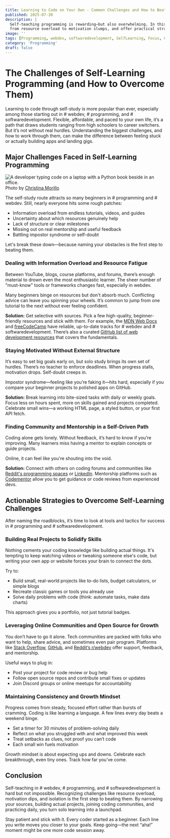 ```yaml
---
title: Learning to Code on Your Own - Common Challenges and How to Beat Them
published: 2025-07-30
description: |
  Self-teaching programming is rewarding—but also overwhelming. In this guide, we explore the most common challenges faced by self-taught developers,
  from resource overload to motivation slumps, and offer practical strategies to stay on track, build real projects, and connect with the coding community.
image: ''
tags: [Programming, webdev, softwaredevelopment, SelfLearning, Focus, Consistency]
category: 'Programming'
draft: false 
---
```


# The Challenges of Self-Learning Programming (and How to Overcome Them)

Learning to code through self-study is more popular than ever, especially among those starting out in # webdev, # programming, and # softwaredevelopment. Flexible, affordable, and paced to your own life, it’s a path that draws students ranging from high schoolers to career switchers. But it’s not without real hurdles. Understanding the biggest challenges, and how to work through them, can make the difference between feeling stuck or actually building apps and landing gigs.

## Major Challenges Faced in Self-Learning Programming

![A developer typing code on a laptop with a Python book beside in an office.](https://images.pexels.com/photos/1181359/pexels-photo-1181359.jpeg?auto=compress&cs=tinysrgb&dpr=2&h=650&w=940)
Photo by [Christina Morillo](https://www.pexels.com/@divinetechygirl)

The self-study route attracts so many beginners in # programming and # webdev. Still, nearly everyone hits some rough patches:

- Information overload from endless tutorials, videos, and guides
- Uncertainty about which resources genuinely help
- Lack of structure or clear milestones
- Missing out on real mentorship and useful feedback
- Battling impostor syndrome or self-doubt

Let's break these down—because naming your obstacles is the first step to beating them.

### Dealing with Information Overload and Resource Fatigue

Between YouTube, blogs, course platforms, and forums, there’s enough material to drown even the most enthusiastic learner. The sheer number of "must-know" tools or frameworks changes fast, especially in webdev.

Many beginners binge on resources but don't absorb much. Conflicting advice can leave you spinning your wheels. It’s common to jump from one tutorial to the next without ever feeling confident.

**Solution:** Get selective with sources. Pick a few high-quality, beginner-friendly resources and stick with them. For example, the [MDN Web Docs](https://www.reddit.com/r/Frontend/comments/o0kfc5/best_resources_to_become_selftaught_frontend_web/) and [freeCodeCamp](https://qat.com/top-10-websites-to-learn-web-development-in-2023/) have reliable, up-to-date tracks for # webdev and # softwaredevelopment. There’s also a curated [GitHub list of web development resources](https://github.com/iamismile/web-dev-resources) that covers the fundamentals.

### Staying Motivated Without External Structure

It’s easy to set big goals early on, but solo study brings its own set of hurdles. There’s no teacher to enforce deadlines. When progress stalls, motivation drops. Self-doubt creeps in.

Impostor syndrome—feeling like you’re faking it—hits hard, especially if you compare your beginner projects to polished apps on GitHub.

**Solution:** Break learning into bite-sized tasks with daily or weekly goals. Focus less on hours spent, more on skills gained and projects completed. Celebrate small wins—a working HTML page, a styled button, or your first API fetch.

### Finding Community and Mentorship in a Self-Driven Path

Coding alone gets lonely. Without feedback, it’s hard to know if you’re improving. Many learners miss having a mentor to explain concepts or guide projects.

Online, it can feel like you're shouting into the void.

**Solution:** Connect with others on coding forums and communities like [Reddit's programming spaces](https://www.reddit.com/r/learnprogramming/comments/dz06g2/how_to_find_mentors/) or [LinkedIn](https://www.linkedin.com/pulse/how-find-mentor-when-youre-new-software-developer-tanaka-mutakwa). Mentorship platforms such as [Codementor](https://www.codementor.io/) allow you to get guidance or code reviews from experienced devs.

## Actionable Strategies to Overcome Self-Learning Challenges

After naming the roadblocks, it’s time to look at tools and tactics for success in # programming and # softwaredevelopment.

### Building Real Projects to Solidify Skills

Nothing cements your coding knowledge like building actual things. It's tempting to keep watching videos or tweaking someone else's code, but writing your own app or website forces your brain to connect the dots.

Try to:

- Build small, real-world projects like to-do lists, budget calculators, or simple blogs
- Recreate classic games or tools you already use
- Solve daily problems with code (think: automate tasks, make data charts)

This approach gives you a portfolio, not just tutorial badges.

### Leveraging Online Communities and Open Source for Growth

You don’t have to go it alone. Tech communities are packed with folks who want to help, share advice, and sometimes even pair program. Platforms like [Stack Overflow](https://daily.dev/blog/general-programming-communities-to-join), [GitHub](https://www.qodo.ai/blog/top-10-developer-communities-you-should-explore/), and [Reddit’s r/webdev](https://www.reddit.com/r/webdev/comments/8yixzv/what_developer_communities_would_you_recommend/) offer support, feedback, and mentorship.

Useful ways to plug in:

- Post your project for code review or bug help
- Follow open source repos and contribute small fixes or updates
- Join Discord groups or online meetups for accountability

### Maintaining Consistency and Growth Mindset

Progress comes from steady, focused effort rather than bursts of cramming. Coding is like learning a language. A few lines every day beats a weekend binge.

- Set a timer for 30 minutes of problem-solving daily
- Reflect on what you struggled with and what improved this week
- Treat setbacks as clues, not proof you can’t code
- Each small win fuels motivation

Growth mindset is about expecting ups and downs. Celebrate each breakthrough, even tiny ones. Track how far you’ve come.

## Conclusion

Self-teaching in # webdev, # programming, and # softwaredevelopment is hard but not impossible. Recognizing challenges like resource overload, motivation dips, and isolation is the first step to beating them. By narrowing your sources, building actual projects, joining coding communities, and practicing daily, you turn solo learning into a launchpad.

Stay patient and stick with it. Every coder started as a beginner. Each line you write moves you closer to your goals. Keep going—the next “aha!” moment might be one more code session away.
